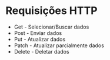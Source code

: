 # Requisições HTTP
- Get - Selecionar/Buscar dados
- Post - Enviar dados
- Put - Atualizar dados
- Patch - Atualizar parcialmente dados
- Delete - Deletar dados